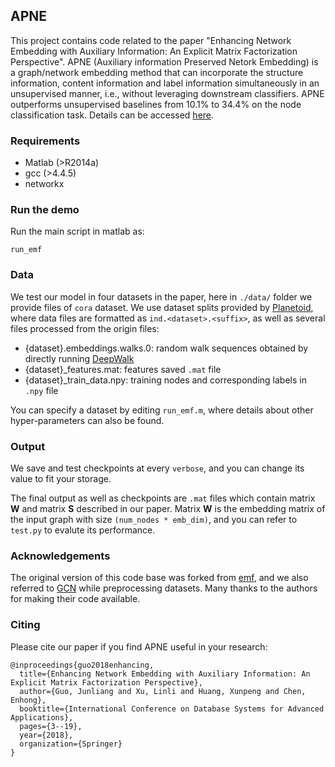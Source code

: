 ## APNE
This project contains code related to the paper "Enhancing Network Embedding with Auxiliary Information: An Explicit Matrix Factorization Perspective".
APNE (Auxiliary information Preserved Netork Embedding) is a graph/network embedding method that can incorporate the structure information,
content information and label information simultaneously in an unsupervised manner, i.e.,
without leveraging downstream classifiers.
APNE outperforms unsupervised baselines from 10.1% to 34.4% on the node classification task.
Details can be accessed [here](https://arxiv.org/abs/1711.04094).

### Requirements

* Matlab (>R2014a)
* gcc (>4.4.5)
* networkx

### Run the demo

Run the main script in matlab as:
```
run_emf
```

### Data

We test our model in four datasets in the paper, here in `./data/` folder we provide
files of `cora` dataset.
We use dataset splits provided by [Planetoid](https://github.com/kimiyoung/planetoid),
where data files are formatted as `ind.<dataset>.<suffix>`,
as well as several files processed from the origin files:
* {dataset}.embeddings.walks.0: random walk sequences obtained by directly running [DeepWalk](https://github.com/phanein/deepwalk)
* {dataset}_features.mat: features saved `.mat` file
* {dataset}_train_data.npy: training nodes and corresponding labels in `.npy` file

You can specify a dataset by editing `run_emf.m`, where details about other hyper-parameters
can also be found.

### Output

We save and test checkpoints at every `verbose`, and you
can change its value to fit your storage.

The final output as well as checkpoints are `.mat` files which
contain matrix **W** and matrix **S** described in our paper.
Matrix **W** is the embedding matrix of the input graph with size
`(num_nodes * emb_dim)`, and you can refer to `test.py`
to evalute its performance.

### Acknowledgements

The original version of this code base was forked from [emf](https://github.com/etali/emf),
and we also referred to [GCN](https://github.com/tkipf/gcn)
while preprocessing datasets. Many thanks to the authors for making their code available.

### Citing

Please cite our paper if you find APNE useful in your research:
```
@inproceedings{guo2018enhancing,
  title={Enhancing Network Embedding with Auxiliary Information: An Explicit Matrix Factorization Perspective},
  author={Guo, Junliang and Xu, Linli and Huang, Xunpeng and Chen, Enhong},
  booktitle={International Conference on Database Systems for Advanced Applications},
  pages={3--19},
  year={2018},
  organization={Springer}
}
```
